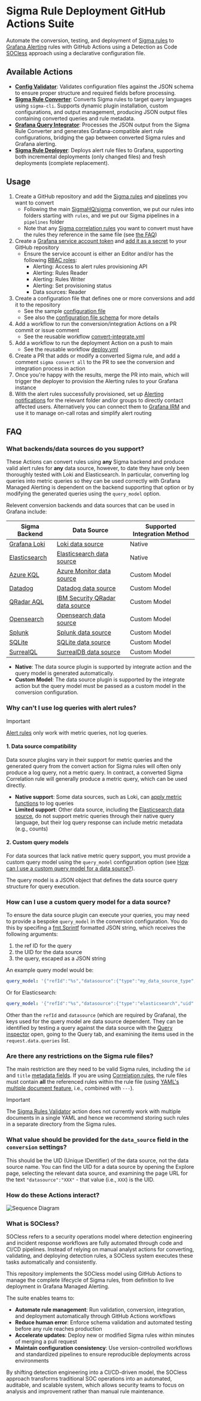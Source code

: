 # Sigma Rule Deployment GitHub Actions Suite

<!-- SOCless that s*cks less! -->

Automate the conversion, testing, and deployment of [Sigma rules](https://sigmahq.io/) to [Grafana Alerting](https://grafana.com/docs/grafana/latest/alerting/) rules with GitHub Actions using a Detection as Code [SOCless](./README.md#what-is-socless) approach using a declarative configuration file.

## Available Actions

- [**Config Validator**](./actions/validate/README.md): Validates configuration files against the JSON schema to ensure proper structure and required fields before processing.
- [**Sigma Rule Converter**](./actions/convert/README.md): Converts Sigma rules to target query languages using `sigma-cli`. Supports dynamic plugin installation, custom configurations, and output management, producing JSON output files containing converted queries and rule metadata.
- [**Grafana Query Integrator**](./actions/integrate/README.md): Processes the JSON output from the Sigma Rule Converter and generates Grafana-compatible alert rule configurations, bridging the gap between converted Sigma rules and Grafana alerting.
- [**Sigma Rule Deployer**](./actions/deploy/README.md): Deploys alert rule files to Grafana, supporting both incremental deployments (only changed files) and fresh deployments (complete replacement).

## Usage

1. Create a GitHub repository and add the [Sigma rules](https://sigmahq.io/docs/basics/rules.html) and [pipelines](https://sigmahq.io/docs/digging-deeper/pipelines.html) you want to convert
   - Following the main [SigmaHQ/sigma](https://github.com/SigmaHQ/sigma) convention, we put our rules into folders starting with `rules`, and we put our Sigma pipelines in a `pipelines` folder
   - Note that any [Sigma correlation rules](https://sigmahq.io/docs/meta/correlations.html) you want to convert must have the rules they reference in the same file (see [the FAQ](#faq))
2. Create a [Grafana service account token](https://grafana.com/docs/grafana/latest/administration/service-accounts/) and [add it as a secret](https://docs.github.com/en/actions/security-for-github-actions/security-guides/using-secrets-in-github-actions) to your GitHub repository
   - Ensure the service account is either an Editor and/or has the following [RBAC roles](https://grafana.com/docs/grafana/latest/administration/service-accounts/#assign-roles-to-a-service-account-in-grafana):
     - Alerting: Access to alert rules provisioning API
     - Alerting: Rules Reader
     - Alerting: Rules Writer
     - Alerting: Set provisioning status
     - Data sources: Reader
3. Create a configuration file that defines one or more conversions and add it to the repository
   - See the sample [configuration file](config/config-example.yml)
   - See also the [configuration file schema](config/schema.json) for more details
4. Add a workflow to run the conversion/integration Actions on a PR commit or issue comment
   - See the reusable workflow [convert-integrate.yml](.github/workflows/convert-integrate.yml)
5. Add a workflow to run the deployment Action on a push to main
   - See the reusable workflow [deploy.yml](.github/workflows/deploy.yml)
6. Create a PR that adds or modify a converted Sigma rule, and add a comment `sigma convert all` to the PR to see the conversion and integration process in action
7. Once you're happy with the results, merge the PR into main, which will trigger the deployer to provision the Alerting rules to your Grafana instance
8. With the alert rules successfully provisioned, set up [Alerting notifications](https://grafana.com/docs/grafana/latest/alerting/configure-notifications/) for the relevant folder and/or groups to directly contact affected users. Alternatively you can connect them to [Grafana IRM](https://grafana.com/docs/grafana-cloud/alerting-and-irm/irm/) and use it to manage on-call rotas and simplify alert routing

## FAQ

### What backends/data sources do you support?

These Actions can convert rules using **any** Sigma backend and produce valid alert rules for **any** data source, however, to date they have only been thoroughly tested with Loki and Elasticsearch. In particular, converting log queries into metric queries so they can be used correctly with Grafana Managed Alerting is dependent on the backend supporting that option or by modifying the generated queries using the `query_model` option.

Relevent conversion backends and data sources that can be used in Grafana include:

| Sigma Backend                                                             | Data Source                                                                                     | Supported Integration Method |
| ------------------------------------------------------------------------- | ----------------------------------------------------------------------------------------------- | ---------------------------- |
| [Grafana Loki](https://github.com/grafana/pySigma-backend-loki)           | [Loki data source](https://grafana.com/docs/loki/latest/)                                       | Native                       |
| [Elasticsearch](https://github.com/SigmaHQ/pySigma-backend-elasticsearch) | [Elasticsearch data source](https://grafana.com/docs/grafana/latest/datasources/elasticsearch/) | Native                       |
| [Azure KQL](https://github.com/AttackIQ/pySigma-backend-kusto)            | [Azure Monitor data source](https://grafana.com/docs/grafana/latest/datasources/azure-monitor/) | Custom Model                 |
| [Datadog](https://github.com/SigmaHQ/pySigma-backend-datadog)             | [Datadog data source](https://grafana.com/grafana/plugins/grafana-datadog-datasource/)          | Custom Model                 |
| [QRadar AQL](https://github.com/IBM/pySigma-backend-QRadar-aql)           | [IBM Security QRadar data source](https://grafana.com/grafana/plugins/ibm-aql-datasource/)      | Custom Model                 |
| [Opensearch](https://github.com/SigmaHQ/pySigma-backend-opensearch)       | [Opensearch data source](https://grafana.com/grafana/plugins/grafana-opensearch-datasource/)    | Custom Model                 |
| [Splunk](https://github.com/SigmaHQ/pySigma-backend-splunk)               | [Splunk data source](https://grafana.com/grafana/plugins/grafana-splunk-datasource/)            | Custom Model                 |
| [SQLite](https://github.com/SigmaHQ/pySigma-backend-sqlite)               | [SQLite data source](https://grafana.com/grafana/plugins/frser-sqlite-datasource/)              | Custom Model                 |
| [SurrealQL](https://github.com/SigmaHQ/pySigma-backend-surrealql)         | [SurrealDB data source](https://grafana.com/grafana/plugins/grafana-surrealdb-datasource/)      | Custom Model                 |

- **Native**: The data source plugin is supported by integrate action and the query model is generated automatically.
- **Custom Model**: The data source plugin is supported by the integrate action but the query model must be passed as a custom model in the conversion configuration.

### Why can't I use log queries with alert rules?

> [!IMPORTANT]
> [Alert rules](https://grafana.com/docs/grafana/latest/alerting/fundamentals/alert-rules/) only work with metric queries, not log queries.

#### 1. Data source compatibility

Data source plugins vary in their support for metric queries and the generated query from the convert action for Sigma rules will often only produce a log query, not a metric query. In contract, a converted Sigma Correlation rule will generally produce a metric query, which can be used directly.

- **Native support**: Some data sources, such as Loki, can [apply metric functions](https://grafana.com/docs/loki/latest/query/metric_queries/) to log queries
- **Limited support**: Other data source, including the [Elasticsearch data source](https://grafana.com/docs/grafana/latest/datasources/elasticsearch/), do not support metric queries through their native query language, but their log query response can include metric metadata (e.g., counts)

#### 2. Custom query models

For data sources that lack native metric query support, you must provide a custom query model using the `query_model` configuration option (see [How can I use a custom query model for a data source?](#how-can-i-use-a-custom-query-model-for-a-data-source)).

The query model is a JSON object that defines the data source query structure for query execution.

<!-- #### SQL expressions for metric queries

When using the `query_model` option, you can leverage Grafana [SQL Expressions](https://grafana.com/docs/grafana/latest/panels-visualizations/query-transform-data/sql-expressions/) to transform log queries into metric queries:

```sql
SELECT COUNT(*) FROM A
```

**Note**: SQL expressions are only [compatible](https://grafana.com/docs/grafana/latest/panels-visualizations/query-transform-data/sql-expressions/#compatible-data-sources) with certain data source plugins. -->

### How can I use a custom query model for a data source?

To ensure the data source plugin can execute your queries, you may need to provide a bespoke `query_model` in the conversion configuration. You do this by specifing a [fmt.Sprintf](https://pkg.go.dev/fmt#pkg-overview) formatted JSON string, which receives the following arguments:

1. the ref ID for the query
2. the UID for the data source
3. the query, escaped as a JSON string

An example query model would be:

```yaml
query_model: '{"refId":"%s","datasource":{"type":"my_data_source_type","uid":"%s"},"query":"%s","customKey":"customValue"}'
```

Or for Elasticsearch:

```yaml
query_model: '{"refId":"%s","datasource":{"type":"elasticsearch","uid":"%s"},"query":"%s","alias":"","metrics":[{"type":"count","id":"1"}],"bucketAggs":[{"type":"date_histogram","id":"2","settings":{"interval":"auto"}}],"intervalMs":2000,"maxDataPoints":1354,"timeField":"@timestamp"}'
```

Other than the `refId` and `datasource` (which are required by Grafana), the keys used for the query model are data source dependent. They can be identified by testing a query against the data source with the [Query inspector](https://grafana.com/docs/grafana/latest/explore/explore-inspector/) open, going to the Query tab, and examining the items used in the `request.data.queries` list.

### Are there any restrictions on the Sigma rule files?

The main restriction are they need to be valid Sigma rules, including the `id` and `title` [metadata fields](https://sigmahq.io/docs/basics/rules.html#available-sigma-metadata-fields). If you are using [Correlation rules](https://github.com/SigmaHQ/sigma-specification/blob/main/specification/sigma-correlation-rules-specification.md), the rule files must contain **all** the referenced rules within the rule file (using [YAML's multiple document feature](https://gettaurus.org/docs/YAMLTutorial/#YAML-Multi-Documents), i.e., combined with `---`).

> [!IMPORTANT]
> The [Sigma Rules Validator](https://github.com/SigmaHQ/sigma-rules-validator) action does not currently work with multiple documents in a single YAML and hence we recommend storing such rules in a separate directory from the Sigma rules.

### What value should be provided for the `data_source` field in the `conversion` settings?

This should be the UID (Unique IDentifier) of the data source, not the data source name. You can find the UID for a data source by opening the Explore page, selecting the relevant data source, and examining the page URL for the text `"datasource":"XXX"` - that value (i.e., `XXX`) is the UID.

### How do these Actions interact?

![Sequence Diagram](./assets/sequence-diagram.png)

### What is SOCless?

SOCless refers to a security operations model where detection engineering and incident response workflows are fully automated through code and CI/CD pipelines. Instead of relying on manual analyst actions for converting, validating, and deploying detection rules, a SOCless system executes these tasks automatically and consistently.

This repository implements the SOCless model using GitHub Actions to manage the complete lifecycle of Sigma rules, from definition to live deployment in Grafana Managed Alerting.

The suite enables teams to:

- **Automate rule management**: Run validation, conversion, integration, and deployment automatically through GitHub Actions workflows
- **Reduce human error**: Enforce schema validation and automated testing before any rule reaches production
- **Accelerate updates**: Deploy new or modified Sigma rules within minutes of merging a pull request
- **Maintain configuration consistency**: Use version-controlled workflows and standardized pipelines to ensure reproducible deployments across environments

By shifting detection engineering into a CI/CD-driven model, the SOCless approach transforms traditional SOC operations into an automated, auditable, and scalable system, which allows security teams to focus on analysis and improvement rather than manual rule maintenance.

